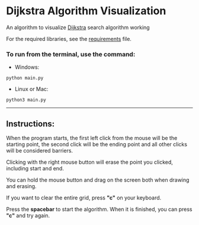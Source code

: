# Dijkstra Algorithm Visualization

An algorithm to visualize [Dijkstra](https://en.wikipedia.org/wiki/Dijkstra%27s_algorithm) search algorithm working

For the required libraries, see the [requirements](../master/requirements.txt) file.

### To run from the terminal, use the command:
* Windows:
```
python main.py
```
* Linux or Mac:
```
python3 main.py
```
------
## Instructions:
When the program starts, the first left click from the mouse will be the starting point, the second click will be the ending point and all other clicks will be considered barriers.

Clicking with the right mouse button will erase the point you clicked, including start and end.

You can hold the mouse button and drag on the screen both when drawing and erasing.

If you want to clear the entire grid, press **"c"** on your keyboard.

Press the **spacebar** to start the algorithm. When it is finished, you can press **"c"** and try again.
